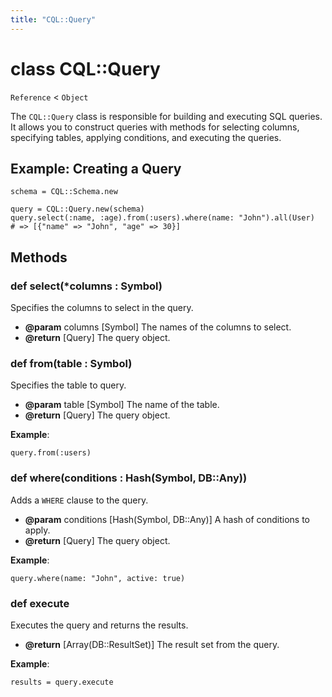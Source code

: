 ```yaml
---
title: "CQL::Query"
---
```


# class CQL::Query

`Reference` < `Object`

The `CQL::Query` class is responsible for building and executing SQL queries. It allows you to construct queries with methods for selecting columns, specifying tables, applying conditions, and executing the queries.

## Example: Creating a Query

```crystal
schema = CQL::Schema.new

query = CQL::Query.new(schema)
query.select(:name, :age).from(:users).where(name: "John").all(User)
# => [{"name" => "John", "age" => 30}]
```

## Methods

### def select(\*columns : Symbol)

Specifies the columns to select in the query.

- **@param** columns \[Symbol] The names of the columns to select.
- **@return** \[Query] The query object.

### def from(table : Symbol)

Specifies the table to query.

- **@param** table \[Symbol] The name of the table.
- **@return** \[Query] The query object.

**Example**:

```crystal
query.from(:users)
```

### def where(conditions : Hash(Symbol, DB::Any))

Adds a `WHERE` clause to the query.

- **@param** conditions \[Hash(Symbol, DB::Any)] A hash of conditions to apply.
- **@return** \[Query] The query object.

**Example**:

```crystal
query.where(name: "John", active: true)
```

### def execute

Executes the query and returns the results.

- **@return** \[Array(DB::ResultSet)] The result set from the query.

**Example**:

```crystal
results = query.execute
```
